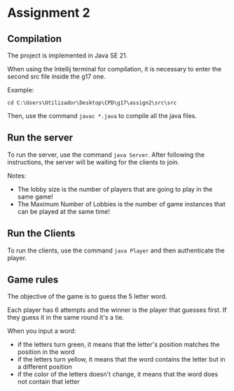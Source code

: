 # Assignment 2

## Compilation

The project is implemented in Java SE 21.

When using the Intellij terminal for compilation, it is necessary to enter the second src file inside the g17 one. 

Example: 
```
cd C:\Users\Utilizador\Desktop\CPD\g17\assign2\src\src
```

Then, use the command `javac *.java` to compile all the java files.

## Run the server

To run the server, use the command `java Server`. After following the instructions, the server will be waiting for the clients to join.

Notes: 
- The lobby size is the number of players that are going to play in the same game!
- The Maximum Number of Lobbies is the number of game instances that can be played at the same time!

## Run the Clients

To run the clients, use the command `java Player` and then authenticate the player.

## Game rules 

The objective of the game is to guess the 5 letter word.

Each player has 6 attempts and the winner is the player that guesses first. If they guess it in the same round it's a tie.

When you input a word:
- if the letters turn green, it means that the letter's position matches the position in the word
- if the letters turn yellow, it means that the word contains the letter but in a different position
- if the color of the letters doesn't change, it means that the word does not contain that letter



